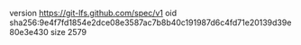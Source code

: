 version https://git-lfs.github.com/spec/v1
oid sha256:9e4f7fd1854e2dce08e3587ac7b8b40c191987d6c4fd71e20139d39e80e3e430
size 2579
